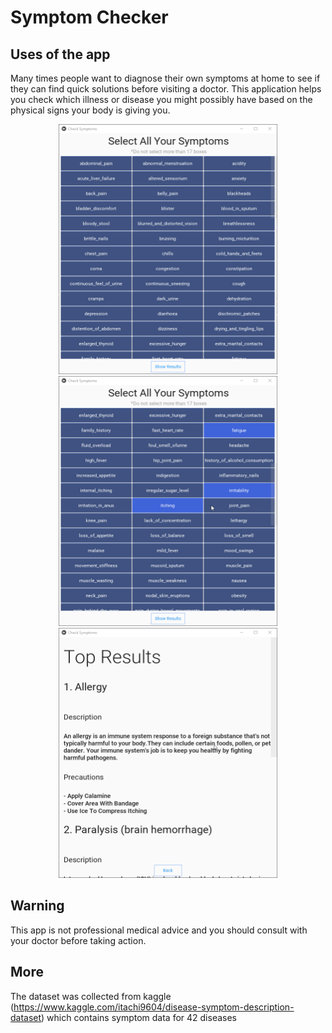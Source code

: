 # Symptom Checker

## Uses of the app
Many times people want to diagnose their own symptoms at home to see if they can find quick solutions before visiting a doctor. This application helps you check which illness or disease you might possibly have based on the physical signs your body is giving you.

<p align="center">
<img src="https://github.com/Shayan925/SymptomChecker/blob/main/python_96GrGw8CUq.png" height="400" width="350"/>
<img src="https://github.com/Shayan925/SymptomChecker/blob/main/python_u77NtGnVeS.png" height="400" width="350"/>
<img src="https://github.com/Shayan925/SymptomChecker/blob/main/image.png" height="400" width="350"/>
</p>

## Warning 
This app is not professional medical advice and you should consult with your doctor before taking action.

## More
The dataset was collected from kaggle (https://www.kaggle.com/itachi9604/disease-symptom-description-dataset) which contains symptom data for 42 diseases
